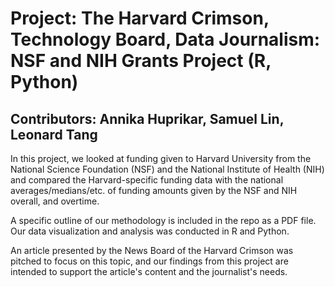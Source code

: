 # Project: The Harvard Crimson, Technology Board, Data Journalism: NSF and NIH Grants Project (R, Python) 
## Contributors: Annika Huprikar, Samuel Lin, Leonard Tang

In this project, we looked at funding given to Harvard University from the National Science Foundation (NSF) and the National Institute of Health (NIH) and compared the Harvard-specific funding data with the national averages/medians/etc. of funding amounts given by the NSF and NIH overall, and overtime. 

A specific outline of our methodology is included in the repo as a PDF file. Our data visualization and analysis was conducted in R and Python.

An article presented by the News Board of the Harvard Crimson was pitched to focus on this topic, and our findings from this project are intended to support the article's content and the journalist's needs.

